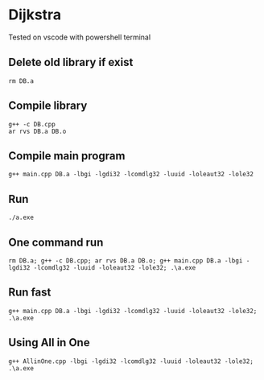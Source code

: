 # Dijkstra
Tested on vscode with powershell terminal

## Delete old library if exist
```
rm DB.a
```

## Compile library
```
g++ -c DB.cpp 
ar rvs DB.a DB.o
```

## Compile main program
```
g++ main.cpp DB.a -lbgi -lgdi32 -lcomdlg32 -luuid -loleaut32 -lole32
```

## Run
```
./a.exe
```

## One command run
```
rm DB.a; g++ -c DB.cpp; ar rvs DB.a DB.o; g++ main.cpp DB.a -lbgi -lgdi32 -lcomdlg32 -luuid -loleaut32 -lole32; .\a.exe
```

## Run fast 
```
g++ main.cpp DB.a -lbgi -lgdi32 -lcomdlg32 -luuid -loleaut32 -lole32; .\a.exe
```

## Using All in One
```
g++ AllinOne.cpp -lbgi -lgdi32 -lcomdlg32 -luuid -loleaut32 -lole32; .\a.exe
```
